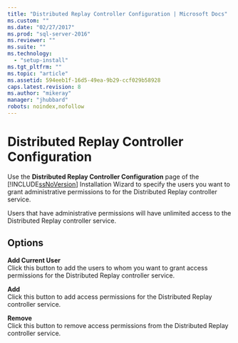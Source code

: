 ```yaml
---
title: "Distributed Replay Controller Configuration | Microsoft Docs"
ms.custom: ""
ms.date: "02/27/2017"
ms.prod: "sql-server-2016"
ms.reviewer: ""
ms.suite: ""
ms.technology: 
  - "setup-install"
ms.tgt_pltfrm: ""
ms.topic: "article"
ms.assetid: 594eeb1f-16d5-49ea-9b29-ccf029b58928
caps.latest.revision: 8
ms.author: "mikeray"
manager: "jhubbard"
robots: noindex,nofollow
---
```

# Distributed Replay Controller Configuration
  Use the **Distributed Replay Controller Configuration** page of the [!INCLUDE[ssNoVersion](../a9notintoc/includes/ssnoversion-md.md)] Installation Wizard to specify the users you want to grant administrative permissions to for the Distributed Replay controller service.  
  
 Users that have administrative permissions will have unlimited access to the Distributed Replay controller service.  
  
## Options  
 **Add Current User**  
 Click this button to add the users to whom you want to grant access permissions for the Distributed Replay controller service.  
  
 **Add**  
 Click this button to add access permissions for the Distributed Replay controller service.  
  
 **Remove**  
 Click this button to remove access permissions from the Distributed Replay controller service.  
  
  